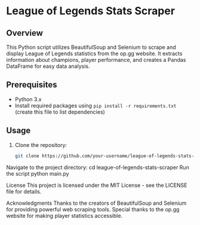 # League of Legends Stats Scraper

## Overview

This Python script utilizes BeautifulSoup and Selenium to scrape and display League of Legends statistics from the op.gg website. It extracts information about champions, player performance, and creates a Pandas DataFrame for easy data analysis.

## Prerequisites

- Python 3.x
- Install required packages using `pip install -r requirements.txt` (create this file to list dependencies)

## Usage

1. Clone the repository:

   ```bash
   git clone https://github.com/your-username/league-of-legends-stats-scraper.git
Navigate to the project directory:
cd league-of-legends-stats-scraper
Run the script 
python main.py

License
This project is licensed under the MIT License - see the LICENSE file for details.

Acknowledgments
Thanks to the creators of BeautifulSoup and Selenium for providing powerful web scraping tools.
Special thanks to the op.gg website for making player statistics accessible.
